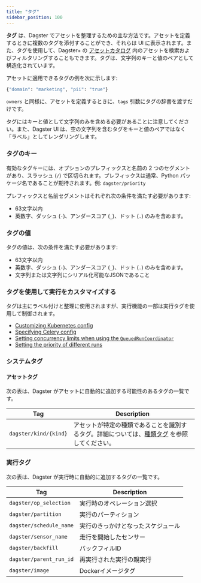 ```yaml
---
title: "タグ"
sidebar_position: 100
---
```


**タグ** は、Dagster でアセットを整理するための主な方法です。アセットを定義するときに複数のタグを添付することができ、それらは UI に表示されます。また、タグを使用して、Dagster+ の [アセットカタログ](/dagster-plus/features/asset-catalog/) 内のアセットを検索およびフィルタリングすることもできます。タグは、文字列のキーと値のペアとして構造化されています。

アセットに適用できるタグの例を次に示します:

```python
{"domain": "marketing", "pii": "true"}
```

`owners` と同様に、アセットを定義するときに、`tags` 引数にタグの辞書を渡すだけです。

<CodeExample path="docs_beta_snippets/docs_beta_snippets/guides/data-modeling/metadata/tags.py" language="python" />

タグにはキーと値として文字列のみを含める必要があることに注意してください。また、Dagster UI は、空の文字列を含むタグをキーと値のペアではなく「ラベル」としてレンダリングします。

### タグのキー

有効なタグキーには、オプションのプレフィックスと名前の 2 つのセグメントがあり、スラッシュ (`/`) で区切られます。プレフィックスは通常、Python パッケージ名であることが期待されます。例: `dagster/priority`

プレフィックスと名前セグメントはそれぞれ次の条件を満たす必要があります:

- 63文字以内
- 英数字、ダッシュ (`-`)、アンダースコア (`_`)、ドット (`.`) のみを含めます。

### タグの値

タグの値は、次の条件を満たす必要があります:

- 63文字以内
- 英数字、ダッシュ (`-`)、アンダースコア (`_`)、ドット (`.`) のみを含めます。
- 文字列または文字列にシリアル化可能なJSONであること

### タグを使用して実行をカスタマイズする

タグは主にラベル付けと整理に使用されますが、実行機能の一部は実行タグを使用して制御されます。

- [Customizing Kubernetes config](/guides/deploy/deployment-options/kubernetes/customizing-your-deployment)
- [Specifying Celery config](/guides/deploy/deployment-options/kubernetes/kubernetes-and-celery)
- [Setting concurrency limits when using the `QueuedRunCoordinator`](/guides/operate/managing-concurrency)
- [Setting the priority of different runs](/guides/deploy/execution/customizing-run-queue-priority)

### システムタグ

#### アセットタグ

次の表は、Dagster がアセットに自動的に追加する可能性のあるタグの一覧です。

| Tag                   | Description             |
| --------------------- | ---------------------- |
| `dagster/kind/{kind}` | アセットが特定の種類であることを識別するタグ。詳細については、[種類タグ](kind-tags) を参照してください。 |

### 実行タグ

次の表は、Dagster が実行時に自動的に追加するタグの一覧です。

| Tag                     | Description                         |
| ----------------------- | ----------------------------------- |
| `dagster/op_selection`  | 実行時のオペレーション選択        |
| `dagster/partition`     | 実行のパーティション           |
| `dagster/schedule_name` | 実行のきっかけとなったスケジュール |
| `dagster/sensor_name`   | 走行を開始したセンサー   |
| `dagster/backfill`      | バックフィルID                     |
| `dagster/parent_run_id` | 再実行された実行の親実行 |
| `dagster/image`         | Dockerイメージタグ               |
